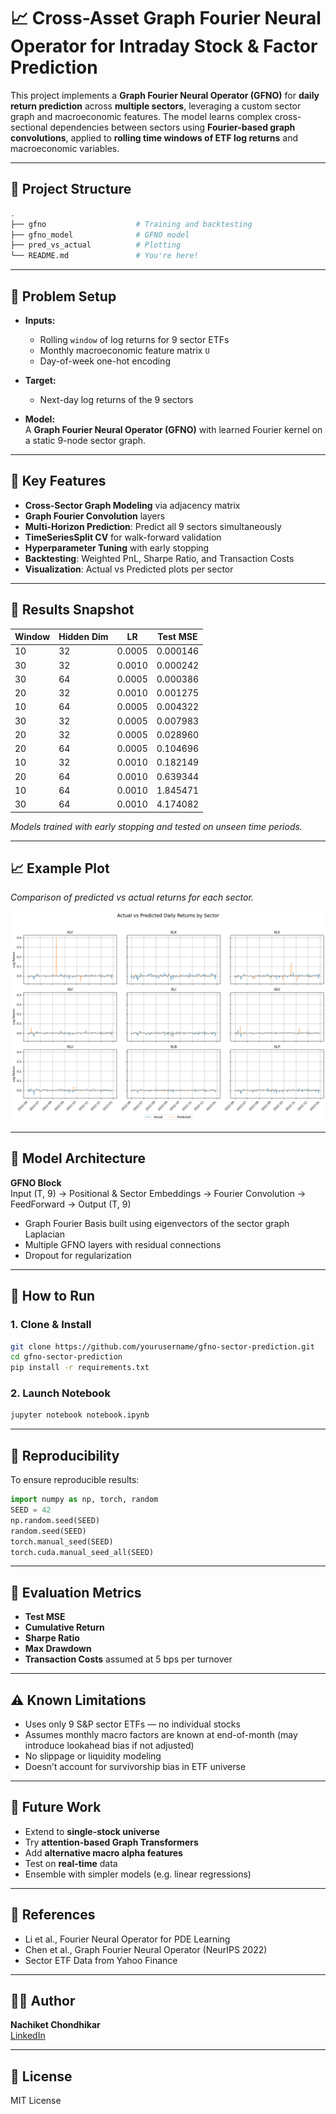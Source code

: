 # 📈 Cross-Asset Graph Fourier Neural Operator for Intraday Stock & Factor Prediction

This project implements a **Graph Fourier Neural Operator (GFNO)** for **daily return prediction** across **multiple sectors**, leveraging a custom sector graph and macroeconomic features. The model learns complex cross-sectional dependencies between sectors using **Fourier-based graph convolutions**, applied to **rolling time windows of ETF log returns** and macroeconomic variables.

---

## 📂 Project Structure

```bash
.
├── gfno                    # Training and backtesting
├── gfno_model              # GFNO model
├── pred_vs_actual          # Plotting
└── README.md               # You're here!
```

---

## 📌 Problem Setup

- **Inputs:**
  - Rolling `window` of log returns for 9 sector ETFs
  - Monthly macroeconomic feature matrix `U`
  - Day-of-week one-hot encoding

- **Target:**
  - Next-day log returns of the 9 sectors

- **Model:**  
  A **Graph Fourier Neural Operator (GFNO)** with learned Fourier kernel on a static 9-node sector graph.

---

## 🔧 Key Features

- **Cross-Sector Graph Modeling** via adjacency matrix
- **Graph Fourier Convolution** layers
- **Multi-Horizon Prediction**: Predict all 9 sectors simultaneously
- **TimeSeriesSplit CV** for walk-forward validation
- **Hyperparameter Tuning** with early stopping
- **Backtesting**: Weighted PnL, Sharpe Ratio, and Transaction Costs
- **Visualization**: Actual vs Predicted plots per sector

---

## 🧪 Results Snapshot

| Window | Hidden Dim | LR     | Test MSE   |
|--------|------------|--------|------------|
| 10     | 32         | 0.0005 | 0.000146   |
| 30     | 32         | 0.0010 | 0.000242   |
| 30     | 64         | 0.0005 | 0.000386   |
| 20     | 32         | 0.0010 | 0.001275   |
| 10     | 64         | 0.0005 | 0.004322   |
| 30     | 32         | 0.0005 | 0.007983   |
| 20     | 32         | 0.0005 | 0.028960   |
| 20     | 64         | 0.0005 | 0.104696   |
| 10     | 32         | 0.0010 | 0.182149   |
| 20     | 64         | 0.0010 | 0.639344   |
| 10     | 64         | 0.0010 | 1.845471   |
| 30     | 64         | 0.0010 | 4.174082   |
_Models trained with early stopping and tested on unseen time periods._

---

## 📈 Example Plot

_Comparison of predicted vs actual returns for each sector._

![Predicted vs Actual Returns](pred_vs_actual.png)

---

## 🧠 Model Architecture

**GFNO Block**  
Input (T, 9) → Positional & Sector Embeddings → Fourier Convolution → FeedForward → Output (T, 9)

- Graph Fourier Basis built using eigenvectors of the sector graph Laplacian
- Multiple GFNO layers with residual connections
- Dropout for regularization

---

## 🚀 How to Run

### 1. Clone & Install
```bash
git clone https://github.com/yourusername/gfno-sector-prediction.git
cd gfno-sector-prediction
pip install -r requirements.txt
```

### 2. Launch Notebook
```bash
jupyter notebook notebook.ipynb
```

---

## 🧪 Reproducibility

To ensure reproducible results:
```python
import numpy as np, torch, random
SEED = 42
np.random.seed(SEED)
random.seed(SEED)
torch.manual_seed(SEED)
torch.cuda.manual_seed_all(SEED)
```

---

## 🧪 Evaluation Metrics

- **Test MSE**
- **Cumulative Return**
- **Sharpe Ratio**
- **Max Drawdown**
- **Transaction Costs** assumed at 5 bps per turnover

---

## ⚠️ Known Limitations

- Uses only 9 S&P sector ETFs — no individual stocks
- Assumes monthly macro factors are known at end-of-month (may introduce lookahead bias if not adjusted)
- No slippage or liquidity modeling
- Doesn’t account for survivorship bias in ETF universe

---

## 📌 Future Work

- Extend to **single-stock universe**
- Try **attention-based Graph Transformers**
- Add **alternative macro alpha features**
- Test on **real-time** data
- Ensemble with simpler models (e.g. linear regressions)

---

## 🧾 References

- Li et al., Fourier Neural Operator for PDE Learning
- Chen et al., Graph Fourier Neural Operator (NeurIPS 2022)
- Sector ETF Data from Yahoo Finance

---

## 👨‍💻 Author

**Nachiket Chondhikar**  
[LinkedIn](https://www.linkedin.com/in/nachiket-chondhikar)

---

## 📜 License

MIT License
